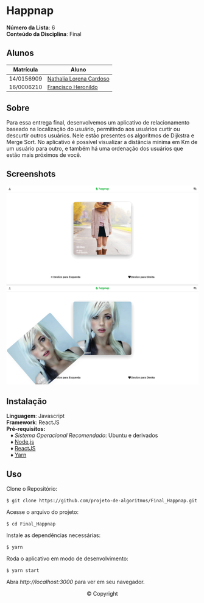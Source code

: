 # Happnap

**Número da Lista**: 6<br>
**Conteúdo da Disciplina**: Final<br>

## Alunos

| Matrícula  | Aluno                                                        |
| ---------- | ------------------------------------------------------------ |
| 14/0156909 | [Nathalia Lorena Cardoso](https://github.com/Natilorens)     |
| 16/0006210 | [Francisco Heronildo](https://github.com/FranciscoHeronildo) |

## Sobre

Para essa entrega final, desenvolvemos um aplicativo de relacionamento baseado na localização do usuário, permitindo aos usuários curtir ou descurtir outros usuários. Nele estão presentes os algoritmos de Dijkstra e Merge Sort. No aplicativo é possível visualizar a distância mínima em Km de um usuário para outro, e também há uma ordenação dos usuários que estão mais próximos de você.

## Screenshots

![img-1](./screenshots/1.png)
![img-1](./screenshots/2.png)

## Instalação

**Linguagem**: Javascript<br>
**Framework**: ReactJS<br>
**Pré-requisitos:**<br>
&ensp; &diams; _Sistema Operacional Recomendado_: Ubuntu e derivados<br>
&ensp; &diams; [Node.js](https://nodejs.org/en/)<br>
&ensp; &diams; [ReactJS](https://reactjs.org/)<br>
&ensp; &diams; [Yarn](https://yarnpkg.com/)<br>

## Uso

Clone o Repositório:<br>

```
$ git clone https://github.com/projeto-de-algoritmos/Final_Happnap.git
```

Acesse o arquivo do projeto:<br>

```
$ cd Final_Happnap
```

Instale as dependências necessárias:<br>

```
$ yarn
```

Roda o aplicativo em modo de desenvolvimento:<br>

```
$ yarn start
```

Abra _http://localhost:3000_ para ver em seu navegador.

<!-- ## Outros

Quaisquer outras informações sobre seu projeto podem ser descritas abaixo. -->

<div align="center"><footer>&copy; Copyright </footer></div>
